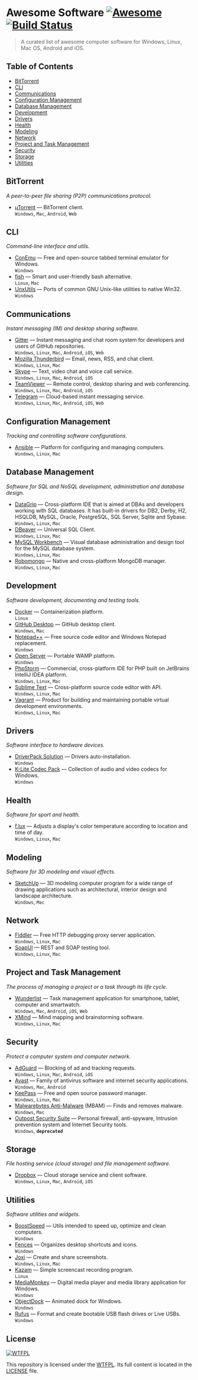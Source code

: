 
# Awesome Software [![Awesome](https://cdn.rawgit.com/sindresorhus/awesome/d7305f38d29fed78fa85652e3a63e154dd8e8829/media/badge.svg)](https://github.com/sindresorhus/awesome) [![Build Status](https://api.travis-ci.org/27cm/awesome-soft.svg?branch=master)](https://travis-ci.org/27cm/awesome-soft)

> A curated list of awesome computer software for Windows, Linux, Mac OS, Android and iOS.


## Table of Contents

- [BitTorrent](#bittorrent)
- [CLI](#cli)
- [Communications](#communications)
- [Configuration Management](#configuration-management)
- [Database Management](#database-management)
- [Development](#development)
- [Drivers](#drivers)
- [Health](#health)
- [Modeling](#modeling)
- [Network](#network)
- [Project and Task Management](#project-and-task-management)
- [Security](#security)
- [Storage](#storage)
- [Utilities](#utilities)


## BitTorrent
*A peer-to-peer file sharing (P2P) communications protocol.*

- [µTorrent](http://www.utorrent.com/intl/en/) — BitTorrent client.
  <br>`Windows`, `Mac`, `Android`, `Web`


## CLI
*Command-line interface and utils.*

- [ConEmu](http://conemu.github.io) — Free and open-source tabbed terminal emulator for Windows.
  <br>`Windows`
- [fish](http://fishshell.com/) — Smart and user-friendly bash alternative.
  <br>`Linux`, `Mac`
- [UnxUtils](http://unxutils.sourceforge.net/) — Ports of common GNU Unix-like utilities to native Win32.
  <br>`Windows`


## Communications
*Instant messaging (IM) and desktop sharing software.*

- [Gitter](https://gitter.im/) — Instant messaging and chat room system for developers and users of GitHub repositories.
  <br>`Windows`, `Linux`, `Mac`, `Android`, `iOS`, `Web`
- [Mozilla Thunderbird](https://www.mozilla.org/ru/thunderbird/) — Email, news, RSS, and chat client.
  <br>`Windows`, `Linux`, `Mac`
- [Skype](https://www.skype.com/en/) — Text, video chat and voice call service.
  <br>`Windows`, `Linux`, `Mac`, `Android`, `iOS`
- [TeamViewer](https://www.teamviewer.com/en/) — Remote control, desktop sharing and web conferencing.
  <br>`Windows`, `Linux`, `Mac`, `Android`, `iOS`
- [Telegram](https://telegram.org/) — Cloud-based instant messaging service.
  <br>`Windows`, `Linux`, `Mac`, `Android`, `iOS`, `Web`


## Configuration Management
*Tracking and controlling software configurations.*

- [Ansible](https://www.ansible.com/) — Platform for configuring and managing computers.
  <br>`Windows`, `Linux`, `Mac`


## Database Management
*Software for SQL and NoSQL development, administration and database design.*

- [DataGrip](https://www.jetbrains.com/datagrip/) — Cross-platform IDE that is aimed at DBAs and developers working with SQL databases. It has built-in drivers for DB2, Derby, H2, HSQLDB, MySQL, Oracle, PostgreSQL, SQL Server, Sqlite and Sybase.
  <br>`Windows`, `Linux`, `Mac`
- [DBeaver](http://dbeaver.jkiss.org/) — Universal SQL Client.
  <br>`Windows`, `Linux`, `Mac`
- [MySQL Workbench](http://mysqlworkbench.org) — Visual database administration and design tool for the MySQL database system.
  <br>`Windows`, `Linux`, `Mac`
- [Robomongo](https://robomongo.org/) — Native and cross-platform MongoDB manager.
  <br>`Windows`, `Linux`, `Mac`


## Development
*Software development, documenting and testing tools.*

- [Docker](https://www.docker.com/) — Containerization platform.
  <br>`Linux`
- [GitHub Desktop](https://desktop.github.com/) — GitHub desktop client.
  <br>`Windows`, `Mac`
- [Notepad++](https://notepad-plus-plus.org/) — Free source code editor and Windows Notepad replacement.
  <br>`Windows`
- [Open Server](https://ospanel.io/) — Portable WAMP platform.
  <br>`Windows`
- [PhpStorm](http://www.jetbrains.com/phpstorm/) — Commercial, cross-platform IDE for PHP built on JetBrains IntelliJ IDEA platform.
  <br>`Windows`, `Linux`, `Mac`
- [Sublime Text](https://www.sublimetext.com/) — Cross-platform source code editor with API.
  <br>`Windows`, `Linux`, `Mac`
- [Vagrant](https://www.vagrantup.com/) — Product for building and maintaining portable virtual development environments.
  <br>`Windows`, `Linux`, `Mac`


## Drivers
*Software interface to hardware devices.*

- [DriverPack Solution](https://drp.su/index.htm) — Drivers auto-installation.
  <br>`Windows`
- [K-Lite Codec Pack](http://www.codecguide.com/) — Collection of audio and video codecs for Windows.
  <br>`Windows`


## Health
*Software for sport and health.*

- [f.lux](https://justgetflux.com/) — Adjusts a display's color temperature according to location and time of day.
  <br>`Windows`, `Linux`, `Mac`


## Modeling
*Software for 3D modeling and visual effects.*

- [SketchUp](http://www.sketchup.com/) — 3D modeling computer program for a wide range of drawing applications such as architectural, interior design and landscape architecture.
  <br>`Windows`, `Mac`


## Network

- [Fiddler](http://www.telerik.com/fiddler) — Free HTTP debugging proxy server application.
  <br>`Windows`, `Linux`, `Mac`
- [SoapUI](https://www.soapui.org/) — REST and SOAP testing tool.
  <br>`Windows`, `Linux`, `Mac`


## Project and Task Management
*The process of managing a project or a task through its life cycle.*

- [Wunderlist](https://www.wunderlist.com/) — Task management application for smartphone, tablet, computer and smartwatch.
  <br>`Windows`, `Mac`, `Android`, `iOS`, `Web`
- [XMind](http://www.xmind.net/) — Mind mapping and brainstorming software.
  <br>`Windows`, `Linux`, `Mac`


## Security
*Protect a computer system and computer network.*

- [AdGuard](https://adguard.com/en/welcome.html) — Blocking of ad and tracking requests.
  <br>`Windows`, `Linux`, `Mac`, `Android`, `iOS`
- [Avast](https://www.avast.com/en-us/index) — Family of antivirus software and internet security applications.
  <br>`Windows`, `Mac`, `Android`
- [KeePass](http://keepass.info/) — Free and open source password manager.
  <br>`Windows`, `Linux`, `Mac`
- [Malwarebytes Anti-Malware](https://www.malwarebytes.com/) (MBAM) — Finds and removes malware.
  <br>`Windows`, `Mac`
- [Outpost Security Suite](http://www.agnitum.com/index.php) — Personal firewall, anti-spyware, Intrusion prevention system and Internet Security tools.
  <br>`Windows`, **`deprecated`**


## Storage
*File hosting service (cloud storage) and file management software.*

- [Dropbox](https://www.dropbox.com/) — Cloud storage service and client software.
  <br>`Windows`, `Linux`, `Mac`, `Android`, `iOS`


## Utilities
*Software utilities and widgets.*

- [BoostSpeed](https://www.auslogics.com/en/software/boost-speed/) — Utils intended to speed up, optimize and clean computers.
  <br>`Windows`
- [Fences](https://www.stardock.com/products/fences/) — Organizes desktop shortcuts and icons.
  <br>`Windows`
- [Joxi](http://joxi.net/) — Create and share screenshots.
  <br>`Windows`, `Linux`, `Mac`
- [Kazam](https://launchpad.net/kazam) — Simple screencast recording program.
  <br>`Linux`
- [MediaMonkey](http://www.mediamonkey.com/) — Digital media player and media library application for Windows.
  <br>`Windows`
- [ObjectDock](http://www.stardock.com/products/objectdock/) — Animated dock for Windows.
  <br>`Windows`
- [Rufus](http://rufus.akeo.ie/) — Format and create bootable USB flash drives or Live USBs.
  <br>`Windows`


## License

[![WTFPL](http://www.wtfpl.net/wp-content/uploads/2012/12/wtfpl-badge-1.png)](http://www.wtfpl.net/txt/copying/)

This repository is licensed under the [WTFPL](http://www.wtfpl.net/). Its full content is located in the [LICENSE](/LICENSE) file.
